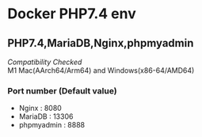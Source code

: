 # Docker PHP7.4 env  

## PHP7.4,MariaDB,Nginx,phpmyadmin  
*Compatibility Checked*   
M1 Mac(AArch64/Arm64)  and Windows(x86-64/AMD64)  
### Port number (Default value)
* Nginx : 8080
* MariaDB : 13306
* phpmyadmin : 8888

